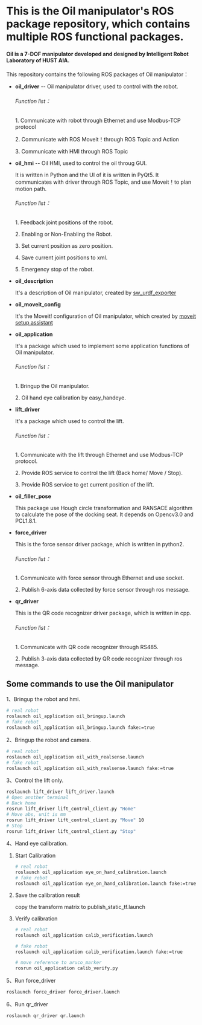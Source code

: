 # This is the Oil manipulator's ROS package repository, which contains multiple ROS functional packages. 

#### Oil is a 7-DOF manipulator developed and designed by Intelligent Robot Laboratory of HUST AIA.

This repository contains the following ROS packages of Oil manipulator：

- **oil_driver** -- Oil manipulator driver, used to control with the robot.

  ###### Function list：

  1\. Communicate with robot through Ethernet and use Modbus-TCP protocol

  2\. Communicate with ROS Moveit！through ROS Topic and Action

  3\. Communicate with HMI through ROS Topic

- **oil_hmi** -- Oil HMI, used to control the oil throug GUI.

  It is written in Python and the UI of it is written in PyQt5. It communicates with driver through ROS Topic, and use Moveit！to plan motion path.

  ###### Function list：

  1\. Feedback joint positions of the robot.

  2\. Enabling or Non-Enabling the Robot.

  3\. Set current position as zero position.

  4\. Save current joint positions to xml.

  5\. Emergency stop of the robot.

- **oil_description**

  It's a description of Oil manipulator, created by [sw_urdf_exporter](http://wiki.ros.org/sw_urdf_exporter)

- **oil_moveit_config**

  It's the Moveit! configuration of Oil manipulator, which created by [moveit setup assistant](http://docs.ros.org/kinetic/api/moveit_tutorials/html/doc/setup_assistant/setup_assistant_tutorial.html)

- **oil_application**

  It's a package which used to implement some application functions of Oil manipulator.

  ###### Function list：

  1\. Bringup the Oil manipulator.
  
  2\. Oil hand eye calibration by easy_handeye.
  
- **lift_driver**

  It's a package which used to control the lift.

  ###### Function list：

  1\. Communicate with the lift through Ethernet and use Modbus-TCP protocol.

  2\. Provide ROS service to control the lift (Back home/ Move / Stop).

  3\. Provide ROS service to get current position of the lift.

- **oil_filler_pose**

  This package use Hough circle transformation and RANSACE algorithm to calculate the pose of the docking seat. It depends on Opencv3.0 and PCL1.8.1.

 - **force_driver**

   This is the force sensor driver package, which is written in python2.

   ###### Function list：

   1\. Communicate with force sensor through Ethernet and use socket.

   2\. Publish 6-axis data collected by force sensor through ros message.

- **qr_driver**

  This is the QR code recognizer driver package, which is written in cpp.

  ###### Function list：

  1\. Communicate with QR code recognizer through RS485.
  
  2\. Publish 3-axis data collected by QR code recognizer through ros message.
  
  

## Some commands to use the Oil manipulator

1、Bringup the robot and hmi.

```bash
# real robot
roslaunch oil_application oil_bringup.launch
# fake robot
roslaunch oil_application oil_bringup.launch fake:=true
```

2、Bringup the robot and camera.

```bash
# real robot
roslaunch oil_application oil_with_realsense.launch
# fake robot
roslaunch oil_application oil_with_realsense.launch fake:=true
```

3、Control the lift only.

```bash
roslaunch lift_driver lift_driver.launch
# Open another terminal
# Back home
rosrun lift_driver lift_control_client.py "Home"
# Move abs, unit is mm
rosrun lift_driver lift_control_client.py "Move" 10
# Stop
rosrun lift_driver lift_control_client.py "Stop"
```

4、Hand eye calibration.

1. Start Calibration

    ```bash
    # real robot
    roslaunch oil_application eye_on_hand_calibration.launch
    # fake robot
    roslaunch oil_application eye_on_hand_calibration.launch fake:=true
    ```

2. Save the calibration result

   copy the transform matrix to publish_static_tf.launch

3. Verify calibration

   ```bash
   # real robot
   roslaunch oil_application calib_verification.launch
   
   # fake robot
   roslaunch oil_application calib_verification.launch fake:=true

   # move reference to aruco_marker
   rosrun oil_application calib_verify.py
   ```

5、Run force_driver

```bash
roslaunch force_driver force_driver.launch
```

6、Run qr_driver

```bash
roslaunch qr_driver qr.launch
```

